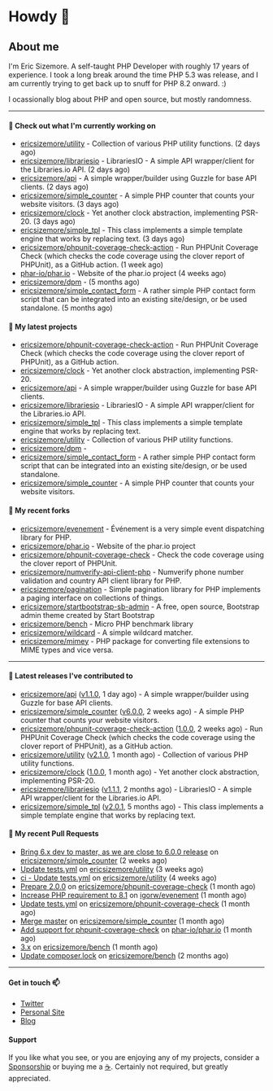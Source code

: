 # Howdy 👋

## About me

I'm Eric Sizemore. A self-taught PHP Developer with roughly 17 years of experience. I took a long break around the time PHP 5.3 was release, and I am currently trying to get back up to snuff for PHP 8.2 onward. :)

I ocassionally blog about PHP and open source, but mostly randomness.  

---

#### 👷 Check out what I'm currently working on

- [ericsizemore/utility](https://github.com/ericsizemore/utility) - Collection of various PHP utility functions. (2 days ago)
- [ericsizemore/librariesio](https://github.com/ericsizemore/librariesio) - LibrariesIO - A simple API wrapper/client for the Libraries.io API. (2 days ago)
- [ericsizemore/api](https://github.com/ericsizemore/api) - A simple wrapper/builder using Guzzle for base API clients. (2 days ago)
- [ericsizemore/simple_counter](https://github.com/ericsizemore/simple_counter) - A simple PHP counter that counts your website visitors. (3 days ago)
- [ericsizemore/clock](https://github.com/ericsizemore/clock) - Yet another clock abstraction, implementing PSR-20. (3 days ago)
- [ericsizemore/simple_tpl](https://github.com/ericsizemore/simple_tpl) - This class implements a simple template engine that works by replacing text. (3 days ago)
- [ericsizemore/phpunit-coverage-check-action](https://github.com/ericsizemore/phpunit-coverage-check-action) - Run PHPUnit Coverage Check (which checks the code coverage using the clover report of PHPUnit), as a GitHub action. (1 week ago)
- [phar-io/phar.io](https://github.com/phar-io/phar.io) - Website of the phar.io project (4 weeks ago)
- [ericsizemore/dpm](https://github.com/ericsizemore/dpm) -  (5 months ago)
- [ericsizemore/simple_contact_form](https://github.com/ericsizemore/simple_contact_form) - A rather simple PHP contact form script that can be integrated into an existing site/design, or be used standalone. (5 months ago)

#### 🌱 My latest projects

- [ericsizemore/phpunit-coverage-check-action](https://github.com/ericsizemore/phpunit-coverage-check-action) - Run PHPUnit Coverage Check (which checks the code coverage using the clover report of PHPUnit), as a GitHub action.
- [ericsizemore/clock](https://github.com/ericsizemore/clock) - Yet another clock abstraction, implementing PSR-20.
- [ericsizemore/api](https://github.com/ericsizemore/api) - A simple wrapper/builder using Guzzle for base API clients.
- [ericsizemore/librariesio](https://github.com/ericsizemore/librariesio) - LibrariesIO - A simple API wrapper/client for the Libraries.io API.
- [ericsizemore/simple_tpl](https://github.com/ericsizemore/simple_tpl) - This class implements a simple template engine that works by replacing text.
- [ericsizemore/utility](https://github.com/ericsizemore/utility) - Collection of various PHP utility functions.
- [ericsizemore/dpm](https://github.com/ericsizemore/dpm) - 
- [ericsizemore/simple_contact_form](https://github.com/ericsizemore/simple_contact_form) - A rather simple PHP contact form script that can be integrated into an existing site/design, or be used standalone.
- [ericsizemore/simple_counter](https://github.com/ericsizemore/simple_counter) - A simple PHP counter that counts your website visitors.

#### 🍴 My recent forks

- [ericsizemore/evenement](https://github.com/ericsizemore/evenement) - Événement is a very simple event dispatching library for PHP.
- [ericsizemore/phar.io](https://github.com/ericsizemore/phar.io) - Website of the phar.io project
- [ericsizemore/phpunit-coverage-check](https://github.com/ericsizemore/phpunit-coverage-check) - Check the code coverage using the clover report of PHPUnit.
- [ericsizemore/numverify-api-client-php](https://github.com/ericsizemore/numverify-api-client-php) - Numverify phone number validation and country API client library for PHP.
- [ericsizemore/pagination](https://github.com/ericsizemore/pagination) - Simple pagination library for PHP implements a paging interface on collections of things.
- [ericsizemore/startbootstrap-sb-admin](https://github.com/ericsizemore/startbootstrap-sb-admin) - A free, open source, Bootstrap admin theme created by Start Bootstrap
- [ericsizemore/bench](https://github.com/ericsizemore/bench) - Micro PHP benchmark library
- [ericsizemore/wildcard](https://github.com/ericsizemore/wildcard) - A simple wildcard matcher.
- [ericsizemore/mimey](https://github.com/ericsizemore/mimey) - PHP package for converting file extensions to MIME types and vice versa.

---

#### 🔭 Latest releases I've contributed to

- [ericsizemore/api](https://github.com/ericsizemore/api) ([v1.1.0](https://github.com/ericsizemore/api/releases/tag/v1.1.0), 1 day ago) - A simple wrapper/builder using Guzzle for base API clients.
- [ericsizemore/simple_counter](https://github.com/ericsizemore/simple_counter) ([v6.0.0](https://github.com/ericsizemore/simple_counter/releases/tag/v6.0.0), 2 weeks ago) - A simple PHP counter that counts your website visitors.
- [ericsizemore/phpunit-coverage-check-action](https://github.com/ericsizemore/phpunit-coverage-check-action) ([1.0.0](https://github.com/ericsizemore/phpunit-coverage-check-action/releases/tag/1.0.0), 2 weeks ago) - Run PHPUnit Coverage Check (which checks the code coverage using the clover report of PHPUnit), as a GitHub action.
- [ericsizemore/utility](https://github.com/ericsizemore/utility) ([v2.1.0](https://github.com/ericsizemore/utility/releases/tag/v2.1.0), 1 month ago) - Collection of various PHP utility functions.
- [ericsizemore/clock](https://github.com/ericsizemore/clock) ([1.0.0](https://github.com/ericsizemore/clock/releases/tag/1.0.0), 1 month ago) - Yet another clock abstraction, implementing PSR-20.
- [ericsizemore/librariesio](https://github.com/ericsizemore/librariesio) ([v1.1.1](https://github.com/ericsizemore/librariesio/releases/tag/v1.1.1), 2 months ago) - LibrariesIO - A simple API wrapper/client for the Libraries.io API.
- [ericsizemore/simple_tpl](https://github.com/ericsizemore/simple_tpl) ([v2.0.1](https://github.com/ericsizemore/simple_tpl/releases/tag/v2.0.1), 5 months ago) - This class implements a simple template engine that works by replacing text.

#### 🔨 My recent Pull Requests

- [Bring 6.x dev to master, as we are close to 6.0.0 release](https://github.com/ericsizemore/simple_counter/pull/16) on [ericsizemore/simple_counter](https://github.com/ericsizemore/simple_counter) (2 weeks ago)
- [Update tests.yml](https://github.com/ericsizemore/utility/pull/17) on [ericsizemore/utility](https://github.com/ericsizemore/utility) (3 weeks ago)
- [ci - Update tests.yml](https://github.com/ericsizemore/utility/pull/15) on [ericsizemore/utility](https://github.com/ericsizemore/utility) (4 weeks ago)
- [Prepare 2.0.0](https://github.com/ericsizemore/phpunit-coverage-check/pull/22) on [ericsizemore/phpunit-coverage-check](https://github.com/ericsizemore/phpunit-coverage-check) (1 month ago)
- [Increase PHP requirement to 8.1](https://github.com/igorw/evenement/pull/88) on [igorw/evenement](https://github.com/igorw/evenement) (1 month ago)
- [Update tests.yml](https://github.com/ericsizemore/phpunit-coverage-check/pull/11) on [ericsizemore/phpunit-coverage-check](https://github.com/ericsizemore/phpunit-coverage-check) (1 month ago)
- [Merge master](https://github.com/ericsizemore/simple_counter/pull/15) on [ericsizemore/simple_counter](https://github.com/ericsizemore/simple_counter) (1 month ago)
- [Add support for phpunit-coverage-check](https://github.com/phar-io/phar.io/pull/150) on [phar-io/phar.io](https://github.com/phar-io/phar.io) (1 month ago)
- [3.x](https://github.com/ericsizemore/bench/pull/14) on [ericsizemore/bench](https://github.com/ericsizemore/bench) (1 month ago)
- [Update composer.lock](https://github.com/ericsizemore/bench/pull/10) on [ericsizemore/bench](https://github.com/ericsizemore/bench) (2 months ago)

---

#### Get in touch 📫

- [Twitter](https://twitter.com/ericsizemore)
- [Personal Site](https://ericsizemore.com)
- [Blog](https://secondversion.com)

#### Support

If you like what you see, or you are enjoying any of my projects, consider a [Sponsorship](https://github.com/sponsors/ericsizemore) or buying me a [:coffee:](https://ko-fi.com/ericsizemore). Certainly not required, but greatly appreciated.
